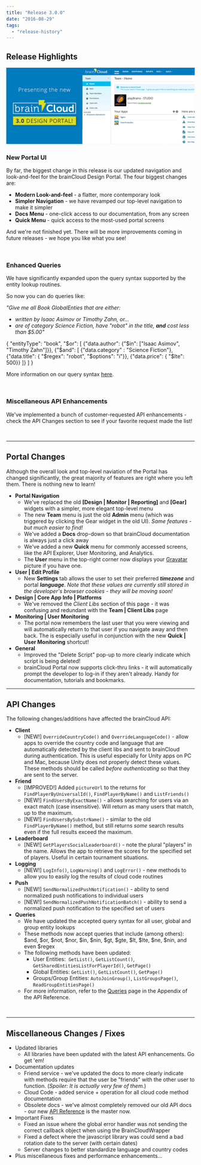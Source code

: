```yaml
---
title: "Release 3.0.0"
date: "2016-08-29"
tags: 
  - "release-history"
---
```


## Release Highlights

[![New Portal UI](images/ABNR_BCNewDesign_05.gif)](images/ABNR_BCNewDesign_05.gif)

### New Portal UI

By far, the biggest change in this release is our updated navigation and look-and-feel for the brainCloud Design Portal. The four biggest changes are:

- **Modern Look-and-feel** - a flatter, more contemporary look
- **Simpler Navigation** - we have revamped our top-level navigation to make it simpler
- **Docs Menu** - one-click access to our documentation, from any screen
- **Quick Menu** - quick access to the most-used portal screens

And we're not finished yet. There will be more improvements coming in future releases - we hope you like what you see!

 

### Enhanced Queries

We have significantly expanded upon the query syntax supported by the entity lookup routines.

So now you can do queries like:

_"Give me all Book GlobalEnties that are either:_

- _written by Isaac Asimov or Timothy Zahn, or..._
- _are of category Science Fiction, have "robot" in the title, **and** cost less than $5.00"_

{
	"entityType": "book",
	"$or": [
		{"data.author": {"$in": ["Isaac Asimov", "Timothy Zahn"]}},
		{"$and": [
			{"data.category" : "Science Fiction"},
			{"data.title": { "$regex": "robot", "$options": "i"}},
			{"data.price": { "$lte": 500}}
            	]}
	]
}

More information on our query syntax [here](/api/appendix/mongodbwherequeries).

 

### Miscellaneous API Enhancements

We've implemented a bunch of customer-requested API enhancements - check the API Changes section to see if your favorite request made the list!

 

* * *

## Portal Changes

Although the overall look and top-level naviation of the Portal has changed significantly, the great majority of features are right where you left them. There is nothing new to learn!

- **Portal Navigation**
    - We've replaced the old **[Design | Monitor | Reporting]** and **[Gear]** widgets with a simpler, more elegant top-level menu
    - The new **Team** menu is just the old **Admin** menu (which was triggered by clicking the Gear widget in the old UI). _Same features - but much easier to find!_
    - We've added a **Docs** drop-down so that brainCloud documentation is always just a click away
    - We've added a new **Quick** menu for commonly accessed screens, like the API Explorer, User Monitoring, and Analytics.
    - The **User** menu in the top-right corner now displays your [Gravatar](http://gravatar.com) picture if you have one.
- **User | Edit Profile**
    - New **Settings** tab allows the user to set their preferred **_timezone_** and portal _**language**_. _Note that these values are currently still stored in the developer's browser cookies - they will be moving soon!_
- **Design | Core App Info | Platforms**
    - We've removed the _Client Libs_ section of this page - it was confusing and redundant with the **Team | Client Libs** page
- **Monitoring | User Monitoring**
    - The portal now remembers the last user that you were viewing and will automatically return to that user if you navigate away and then back. The is especially useful in conjunction with the new **Quick | User Monitoring** shortcut!
- **General**
    - Improved the "Delete Script" pop-up to more clearly indicate which script is being deleted!
    - brainCloud Portal now supports click-thru links - it will automatically prompt the developer to log-in if they aren't already. Handy for documentation, tutorials and bookmarks.

* * *

## API Changes

The following changes/additions have affected the brainCloud API:

- **Client**
    - [NEW!] `OverrideCountryCode()` and `OverrideLanguageCode()` - allow apps to override the country code and language that are automatically detected by the client libs and sent to brainCloud during authentication. This is useful especially for Unity apps on PC and Mac, because Unity does not properly detect these values. These methods should be called _before authenticating_ so that they are sent to the server.
- **Friend**
    - [IMPROVED!] Added `pictureUrl` to the returns for `FindPlayerByUniversalId()`, `FindPlayerByName()` and `ListFriends()`
    - [NEW!] `FindUsersByExactName()` - allows searching for users via an exact match (case insensitive). Will return as many users that match, up to the maximum.
    - [NEW!] `FindUsersBySubstrName()` - similar to the old `FindPlayerByName()` method, but still returns _some_ search results even if the full results exceed the maximum.
- **Leaderboard**
    - [NEW!] `GetPlayersSocialLeaderboard()` - note the plural "players" in the name. Allows the app to retrieve the scores for the specified set of players. Useful in certain tournament situations.
- **Logging**
    - [NEW!] `LogInfo()`, `LogWarning()` and `LogError()` - new methods to allow you to easily log the results of cloud code routines
- **Push**
    - [NEW!] `SendNormalizedPushNotification()` - ability to send normalized push notifications to individual users
    - [NEW!] `SendNormalizedPushNotificationBatch()` - ability to send a normalized push notification to the specified set of users
- **Queries**
    - We have updated the accepted query syntax for all user, global and group entity lookups
    - These methods now accept queries that include (among others): $and, $or, $not, $nor, $in, $nin, $gt, $gte, $lt, $lte, $ne, $nin, and even $regex
    - The following methods have been updated:
        - User Entities:  `GetList()`, `GetListCount()`, `GetSharedEntitiesListForPlayerId()`, `GetPage()`
        - Global Entities: `GetList()`, `GetListCount()`, `GetPage()`
        - Groups/Group Entities: `AutoJoinGroup()`, `ListGroupsPage()`, `ReadGroupEntitiesPage()`
    - For more information, refer to the [Queries](/api/appendix/mongodbwherequeries) page in the Appendix of the API Reference.

 

* * *

## Miscellaneous Changes / Fixes

- Updated libraries
    - All libraries have been updated with the latest API enhancements. Go get 'em!
- Documentation updates
    - Friend service - we've updated the docs to more clearly indicate with methods require that the user be "friends" with the other user to function. (_Spoiler: It is actually very few of them_.)
    - Cloud Code - added service + operation for all cloud code method documentation
    - Obsolete docs - we've almost completely removed our old API docs - our new [API Reference](/api/capi) is the master now.
- Important Fixes
    - Fixed an issue where the global error handler was not sending the correct callback object when using the BrainCloudWrapper
    - Fixed a defect where the javascript library was could send a bad rotation date to the server (with certain dates)
    - Server changes to better standardize language and country codes
- Plus miscellaneous fixes and performance enhancements...
